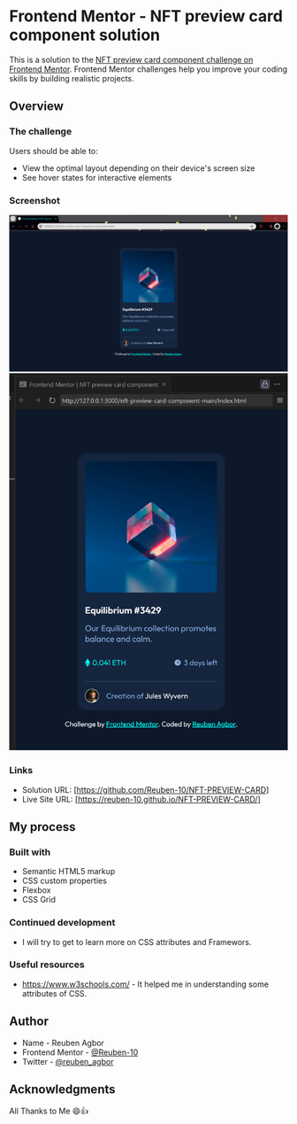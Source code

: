 # Frontend Mentor - NFT preview card component solution

This is a solution to the [NFT preview card component challenge on Frontend Mentor](https://www.frontendmentor.io/challenges/nft-preview-card-component-SbdUL_w0U). Frontend Mentor challenges help you improve your coding skills by building realistic projects. 


## Overview

### The challenge

Users should be able to:

- View the optimal layout depending on their device's screen size
- See hover states for interactive elements

### Screenshot

![alt text](<Screenshot NFT card.png>)
![alt text](<Screenshot NFT2.png>)

### Links

- Solution URL: [https://github.com/Reuben-10/NFT-PREVIEW-CARD]
- Live Site URL: [https://reuben-10.github.io/NFT-PREVIEW-CARD/]

## My process

### Built with

- Semantic HTML5 markup
- CSS custom properties
- Flexbox
- CSS Grid


### Continued development

- I will try to get to learn more on CSS attributes and Framewors.

### Useful resources

- https://www.w3schools.com/ - It helped me in understanding some attributes of CSS.


## Author

- Name - Reuben Agbor
- Frontend Mentor - [@Reuben-10](https://www.frontendmentor.io/profile/Reuben-10)
- Twitter - [@reuben_agbor](https://twitter.com/reuben_agbor)


## Acknowledgments

All Thanks to Me :smile:👍
